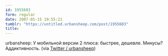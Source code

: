 ```yaml
---
id: 1955603
form: regular
date: 2007-05-15 19:55:21
tumblr: "https://untitled.urbansheep.com/post/1955603"
title:
---
```


<p>urbansheep: У мобильной версии 2 плюса: быстрее, дешевле. Минусы? Аддиктивность. (via <a href="http://twitter.com/urbansheep/statuses/65039072">Twitter / urbansheep</a>)</p>

